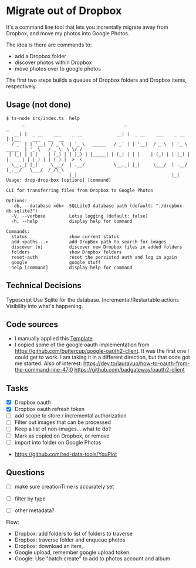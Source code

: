 # Migrate out of Dropbox

It's a command line tool that lets you increntally migrate away from Dropbox, and move my photos into Google Photos.

The idea is there are commands to:
- add a Dropbox folder
- discover photos within Dropbox
- move photos over to google photos

The first two steps builds a queues of Dropbox folders and Dropbox items, respectively.


## Usage (not done)
```
$ ts-node src/index.ts  help
      _                                      _                                  _                    
   __| |  _ __    ___    _ __             __| |  _ __    ___    _ __           | |__     ___   __  __
  / _` | | '__|  / _ \  | '_ \   _____   / _` | | '__|  / _ \  | '_ \   _____  | '_ \   / _ \  \ \/ /
 | (_| | | |    | (_) | | |_) | |_____| | (_| | | |    | (_) | | |_) | |_____| | |_) | | (_) |  >  < 
  \__,_| |_|     \___/  | .__/           \__,_| |_|     \___/  | .__/          |_.__/   \___/  /_/\_\
                        |_|                                    |_|                                   
Usage: drop-drop-box [options] [command]

CLI for transferring files from Dropbox to Google Photos

Options:
  -db, --database <db>  SQLLite3 database path (default: "./dropbox-db.sqlite3")
  -V, --verbose         Lotsa logging (default: false)
  -h, --help            display help for command

Commands:
  status                show current status
  add <paths...>        add DropBox path to search for images
  discover [n]          discover new Dropbox files in added folders
  folders               show Dropbox folders
  reset-auth            reset the persisted auth and log in again
  google                google stuff
  help [command]        display help for command
```

## Technical Decisions

Typescript
Use Sqlite for the database.
Incremental/Restartable actions
Visibility into what's happening.

## Code sources

- I manually applied this [Template](https://itnext.io/how-to-create-your-own-typescript-cli-with-node-js-1faf7095ef89)
- I copied some of the google oauth implementation from https://github.com/buttercup/google-oauth2-client. It was the first one I could get to work. I am taking it in a different direction, but that code got me started. Also of interest: https://dev.to/lauravuo/how-to-oauth-from-the-command-line-47j0 https://github.com/badgateway/oauth2-client

## Tasks

- [x] Dropbox oauth
- [x] Dropbox oauth refresh token
- [ ] add scope to store / incremental authorization
- [ ] Filter out images that can be processed
- [ ] Keep a list of non-images... what to do?
- [ ] Mark as copied on Dropbox, or remove
- [ ] import into folder on Google Photos
- https://github.com/red-data-tools/YouPlot


## Questions
- [ ] make sure creationTime is accurately set
- [ ] filter by type
- [ ] other metadata?




Flow:
- Dropbox: add folders to list of folders to traverse
- Dropbox: traverse folder and enqueue photos
- Dropbox: download an item, 
- Google upload, remember google upload token
- Google: Use "batch:create" to add to photos account and album
